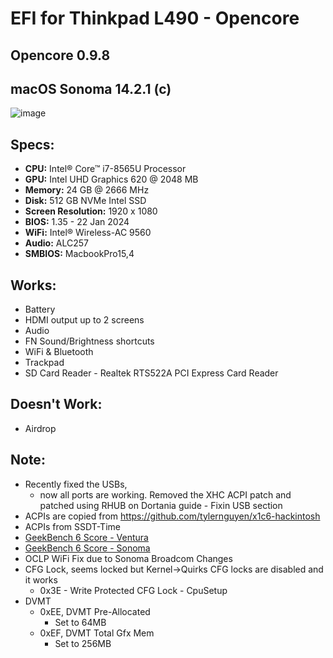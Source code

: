 # EFI for Thinkpad L490 - Opencore
## Opencore 0.9.8
## macOS Sonoma 14.2.1 (c)

![image](https://github.com/takobaba/EFI-Opencore-Thinkpad-L490/assets/3728072/1a847741-5da1-46be-b67f-658dfa5ff2ca)

## Specs:

  - **CPU:** Intel® Core™ i7-8565U Processor
  - **GPU:** Intel UHD Graphics 620 @ 2048 MB
  - **Memory:** 24 GB @ 2666 MHz
  - **Disk:** 512 GB NVMe Intel SSD
  - **Screen Resolution:** 1920 x 1080
  - **BIOS:** 1.35 - 22 Jan 2024
  - **WiFi:** Intel® Wireless-AC 9560
  - **Audio:** ALC257
  - **SMBIOS:** MacbookPro15,4

## Works:

  * Battery
  * HDMI output up to 2 screens
  * Audio
  * FN Sound/Brightness shortcuts
  * WiFi & Bluetooth 
  * Trackpad
  * SD Card Reader - Realtek RTS522A PCI Express Card Reader

## Doesn't Work:
  - Airdrop

## Note: 

  * Recently fixed the USBs, 
    - now all ports are working. Removed the XHC ACPI patch and patched using RHUB on Dortania guide - Fixin USB section
  * ACPIs are copied from https://github.com/tylernguyen/x1c6-hackintosh
  * ACPIs from SSDT-Time
  * [GeekBench 6 Score - Ventura](https://browser.geekbench.com/v6/cpu/1577874)
  * [GeekBench 6 Score - Sonoma](https://browser.geekbench.com/v6/cpu/3462263)
  * OCLP WiFi Fix due to Sonoma Broadcom Changes
  * CFG Lock, seems locked but Kernel->Quirks CFG locks are disabled and it works
    * 0x3E - Write Protected CFG Lock - CpuSetup
  * DVMT
    * 0xEE, DVMT Pre-Allocated 
      - Set to 64MB
    * 0xEF, DVMT Total Gfx Mem 
      - Set to 256MB
